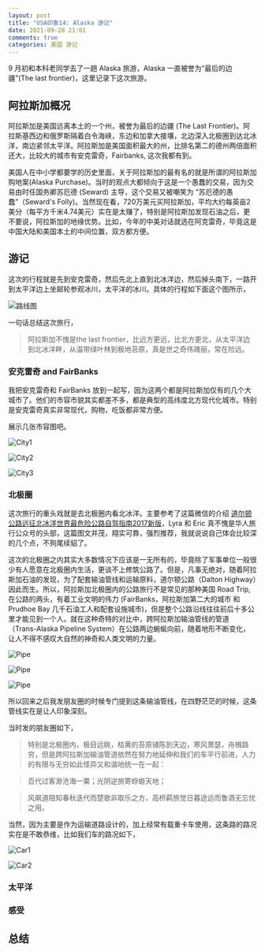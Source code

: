 ```yaml
---
layout: post
title: "USA印象14: Alaska 游记"
date: 2021-09-28 21:01
comments: true
categories: 美国 游记
---
```


9 月初和本科老同学去了一趟 Alaska 旅游，Alaska 一直被誉为“最后的边疆”(The last frontier)，这里记录下这次旅游。

<!--more-->

## 阿拉斯加概况

阿拉斯加是美国远离本土的一个州，被誉为最后的边疆 (The Last Frontier)。阿拉斯基西边和俄罗斯隔着白令海峡，东边和加拿大接壤，北边深入北极圈到达北冰洋，南边紧邻太平洋。阿拉斯加是美国面积最大的州，比排名第二的德州两倍面积还大，比较大的城市有安克雷奇，Fairbanks, 这次我都有到。

美国人在中小学都要学的历史里面，关于阿拉斯加的最有名的就是所谓的阿拉斯加购地案(Alaska Purchase)。当时的观点大都倾向于这是一个愚蠢的交易，因为交易由时任国务卿苏厄德 (Seward) 主导，这个交易又被嘲笑为 “苏厄德的愚蠢”（Seward's Folly)。当然现在看，720万美元买阿拉斯加，平均大约每英亩2美分（每平方千米4.74美元）实在是太赚了，特别是阿拉斯加发现石油之后，更不要说，阿拉斯加的地缘优势。比如，今年的中美对话就选在阿克雷奇，毕竟这是中国大陆和美国本土的中间位置，双方都方便。

## 游记

这次的行程就是先到安克雷奇，然后先北上直到北冰洋边，然后掉头南下，一路开到太平洋边上坐邮轮参观冰川，太平洋的冰川。具体的行程如下面这个图所示，

![路线图](/images/Alaska/Map.png)

一句话总结这次旅行，

> 阿拉斯加不愧是the last frontier，比远方更远，比北方更北，从太平洋边到北冰洋畔，从温带绿叶林到极地苔原，真是世之奇伟瑰丽，常在险远。

### 安克雷奇 and FairBanks

我把安克雷奇和 FairBanks 放到一起写，因为这两个都是阿拉斯加仅有的几个大城市了。他们的市容市貌其实都差不多，都是典型的高纬度北方现代化城市。特别是安克雷奇真实非常现代，购物，吃饭都非常方便。

展示几张市容图吧。

![City1](/images/Alaska/city1.JPG)

![City2](/images/Alaska/city2.JPG)

![City3](/images/Alaska/city3.JPG)

### 北极圈

这次旅行的重头戏就是去北极圈内看北冰洋。主要参考了这篇微信的介绍 [道尔顿公路远征北冰洋世界最危险公路自驾指南2017新版](https://mp.weixin.qq.com/s/g4YX_fOguvNmUpR1jfRsTQ)，Lyra 和 Eric 真不愧是华人旅行公众号的头部，这篇图文并茂，翔实可靠，强烈推荐，我就说说自己体会比较深的几个点，不狗尾续貂了。

这次的北极圈之内其实大多数情况下应该是一无所有的，毕竟除了军事单位一般很少有人愿意在北极圈内生活，更谈不上修筑公路了。但是，凡事无绝对，随着阿拉斯加石油的发现，为了配套输油管线和运输原料，道尔顿公路（Dalton Highway）因此而生。所以，阿拉斯加北极圈内的公路旅行不是常见的那种美国 Road Trip, 在公路的两头，有着工业文明的伟力 (FairBanks，阿拉斯加第二大的城市 和 Prudhoe Bay 几千石油工人和配套设施城市)，但是整个公路沿线往往前后十多公里才能见到一个人。就在这种奇特的对比中，跨阿拉斯加输油管线的管道（Trans-Alaska Pipeline System）在公路两边蜿蜒向前，随着地形不断变化，让人不得不感叹大自然的神奇和人类文明的力量。

![Pipe](/images/Alaska/Pipe1.jpg)

![Pipe](/images/Alaska/Pipe2.jpg)

![Pipe](/images/Alaska/Pipe3.jpg)

所以回来之后我发朋友圈的时候专门提到这条输油管线，在四野茫茫的时候，这条管线实在是让人印象深刻。

当时发的朋友圈如下，

> 特别是北极圈内，极目远眺，枯黄的苔原铺陈到天边，寒风萧瑟，舟楫路穷，但是跨阿拉斯加输油管道依然在努力地延伸和我们的车平行前进，人力的有限与无穷如此怪异又和谐地统一在一起：

> 百代过客渺沧海一粟；光阴逆旅寄蜉蝣天地；

> 风飙道阻知春秋迭代而楚歌非取乐之方，高桥羁旅觉日暮途远而鲁酒无忘忧之用。

当然，因为主要是作为运输道路设计的，加上经常有载重卡车使用，这条路的路况实在是不敢恭维，比如我们车的路况如下，

![Car1](/images/Alaska/car1.jpg)

![Car2](/images/Alaska/car2.jpg)

### 太平洋

### 感受

## 总结

